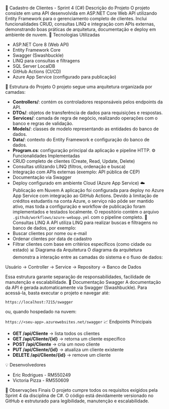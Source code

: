📘 Cadastro de Clientes - Sprint 4 (C#)
Descrição do Projeto
O projeto consiste em uma API desenvolvida em ASP.NET Core Web API utilizando Entity Framework para o gerenciamento completo de clientes. Inclui funcionalidades CRUD, consultas LINQ e integração com APIs externas, demonstrando boas práticas de arquitetura, documentação e deploy em ambiente de nuvem.
🧩 Tecnologias Utilizadas
- ASP.NET Core 8 (Web API)
- Entity Framework Core
- Swagger (Swashbuckle)
- LINQ para consultas e filtragens
- SQL Server LocalDB
- GitHub Actions (CI/CD)
- Azure App Service (configurado para publicação)


📁 Estrutura do Projeto
O projeto segue uma arquitetura organizada por camadas:

- **Controllers/**: contém os controladores responsáveis pelos endpoints da API.
- **DTOs/**: objetos de transferência de dados para requisições e respostas.
- **Services/**: camada de regra de negócio, realizando operações com o banco e regras de validação.
- **Models/**: classes de modelo representando as entidades do banco de dados.
- **Data/**: contexto do Entity Framework e configuração do banco de dados.
- **Program.cs**: configuração principal da aplicação e pipeline HTTP.
⚙️ Funcionalidades Implementadas
- CRUD completo de clientes (Create, Read, Update, Delete)
- Consultas utilizando LINQ (filtros, ordenação e busca)
- Integração com APIs externas (exemplo: API pública de CEP)
- Documentação via Swagger
- Deploy configurado em ambiente Cloud (Azure App Service)
☁️ Publicação em Nuvem
A aplicação foi configurada para deploy no Azure App Service com integração ao GitHub Actions. Devido à limitação de créditos estudantis na conta Azure, o serviço não pôde ser mantido ativo, mas toda a configuração e workflow de publicação foram implementados e testados localmente. O repositório contém o arquivo `.github/workflows/azure-webapp.yml` com o pipeline completo.
🧠 Consultas LINQ
A API utiliza LINQ para realizar buscas e filtragens no banco de dados, por exemplo:
- Buscar clientes por nome ou e-mail
- Ordenar clientes por data de cadastro
- Filtrar clientes com base em critérios específicos (como cidade ou estado)
📊 Diagrama da Arquitetura
O diagrama da arquitetura demonstra a interação entre as camadas do sistema e o fluxo de dados:

Usuário → Controller → Service → Repository → Banco de Dados

Essa estrutura garante separação de responsabilidades, facilidade de manutenção e escalabilidade.
🧾 Documentação Swagger
A documentação da API é gerada automaticamente via Swagger (Swashbuckle). Para acessá-la, basta executar o projeto e navegar até:

`https://localhost:7215/swagger`

ou, quando hospedado na nuvem:

`https://<seu-app>.azurewebsites.net/swagger`
📈 Endpoints Principais
- **GET /api/Cliente** → lista todos os clientes
- **GET /api/Cliente/{id}** → retorna um cliente específico
- **POST /api/Cliente** → cria um novo cliente
- **PUT /api/Cliente/{id}** → atualiza um cliente existente
- **DELETE /api/Cliente/{id}** → remove um cliente


💡 Desenvolvedores
- Eric Rodrigues - RM550249
- Victoria Pizza - RM550609


📘 Observações Finais
O projeto cumpre todos os requisitos exigidos pela Sprint 4 da disciplina de C#. O código está devidamente versionado no GitHub e estruturado para legibilidade, manutenção e escalabilidade.
